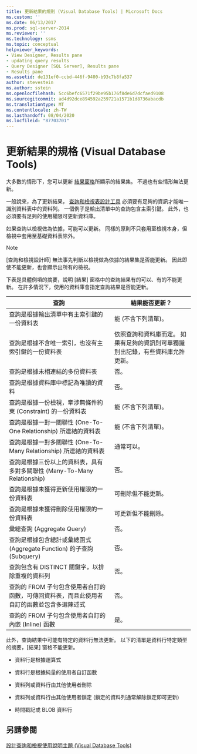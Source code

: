 ```yaml
---
title: 更新結果的規則 (Visual Database Tools) | Microsoft Docs
ms.custom: ''
ms.date: 06/13/2017
ms.prod: sql-server-2014
ms.reviewer: ''
ms.technology: ssms
ms.topic: conceptual
helpviewer_keywords:
- View Designer, Results pane
- updating query results
- Query Designer [SQL Server], Results pane
- Results pane
ms.assetid: de131ef0-ccbd-446f-9400-b93c7b8fa537
author: stevestein
ms.author: sstein
ms.openlocfilehash: 5cc6befc6571f29be95b176f8de6d7dcfaed9108
ms.sourcegitcommit: ad4d92dce894592a259721a1571b1d8736abacdb
ms.translationtype: MT
ms.contentlocale: zh-TW
ms.lasthandoff: 08/04/2020
ms.locfileid: "87703701"
---
```

# <a name="rules-for-updating-results-visual-database-tools"></a>更新結果的規格 (Visual Database Tools)
  大多數的情形下，您可以更新 [結果窗格](visual-database-tools.md)所顯示的結果集。 不過也有些情形無法更新。  
  
 一般說來，為了更新結果， [查詢和檢視表設計工具](query-and-view-designer-tools-visual-database-tools.md) 必須要有足夠的資訊才能唯一識別資料表中的資料列。 一個例子是輸出清單中的查詢包含主索引鍵。 此外，也必須要有足夠的使用權限可更新資料庫。  
  
 如果查詢以檢視做為依據，可能可以更新。 同樣的原則不只套用至檢視本身，但檢視中套用至基礎資料表除外。  
  
> [!NOTE]  
>  [查詢和檢視設計師] 無法事先判斷以檢視做為依據的結果集是否能更新。 因此即使不能更新，也會顯示出所有的檢視。  
  
 下表是具體例項的摘要，說明 [結果] 窗格中的查詢結果有的可以、有的不能更新。 在許多情況下，使用的資料庫會指定查詢結果是否能更新。  
  
|查詢|結果能否更新？|  
|-----------|-----------------------------|  
|查詢是根據輸出清單中有主索引鍵的一份資料表|能 (不含下列清單)。|  
|查詢是根據不含唯一索引，也沒有主索引鍵的一份資料表|依照查詢和資料庫而定。 如果有足夠的資訊則可單獨識別出記錄，有些資料庫允許更新。|  
|查詢是根據未相連結的多份資料表|否。|  
|查詢是根據資料庫中標記為唯讀的資料|否。|  
|查詢是根據一份檢視，牽涉無條件約束 (Constraint) 的一份資料表|能 (不含下列清單)。|  
|查詢是根據一對一關聯性 (One-To-One Relationship) 所連結的資料表|能 (不含下列清單)。|  
|查詢是根據一對多關聯性 (One-To-Many Relationship) 所連結的資料表|通常可以。|  
|查詢是根據三份以上的資料表，具有多對多關聯性 (Many-To-Many Relationship)|否。|  
|查詢是根據未獲得更新使用權限的一份資料表|可刪除但不能更新。|  
|查詢是根據未獲得刪除使用權限的一份資料表|可更新但不能刪除。|  
|彙總查詢 (Aggregate Query)|否。|  
|查詢是根據包含總計或彙總函式 (Aggregate Function) 的子查詢 (Subquery)|否。|  
|查詢包含有 DISTINCT 關鍵字，以排除重複的資料列|否。|  
|查詢的 FROM 子句包含使用者自訂的函數，可傳回資料表，而且此使用者自訂的函數並包含多選陳述式|否。|  
|查詢的 FROM 子句包含使用者自訂的內嵌 (Inline) 函數|是。|  
  
 此外，查詢結果中可能有特定的資料行無法更新。 以下的清單是資料行特定類型的摘要，[結果] 窗格不能更新。  
  
-   資料行是根據運算式  
  
-   資料行是根據純量的使用者自訂函數  
  
-   資料列或資料行由其他使用者刪除  
  
-   資料列或資料行由其他使用者鎖定 (鎖定的資料列通常解除鎖定即可更新)  
  
-   時間戳記或 BLOB 資料行  
  
## <a name="see-also"></a>另請參閱  
 [設計查詢和檢視使用說明主題 &#40;Visual Database Tools&#41;](design-queries-and-views-how-to-topics-visual-database-tools.md)  
  
  

